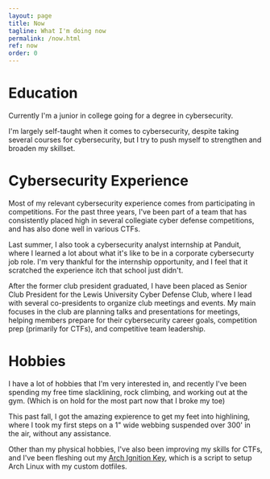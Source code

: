 ```yaml
---
layout: page
title: Now
tagline: What I'm doing now
permalink: /now.html
ref: now
order: 0
---
```


# Education
Currently I'm a junior in college going for a degree in cybersecurity.

I'm largely self-taught when it comes to cybersecurity, despite taking several courses for cybersecurity, but I try to push myself to strengthen and broaden my skillset.

# Cybersecurity Experience
Most of my relevant cybersecurity experience comes from participating in competitions. For the past three years, I've been part of a team that has consistently placed high in several collegiate cyber defense competitions, and has also done well in various CTFs.

Last summer, I also took a cybersecurity analyst internship at Panduit, where I learned a lot about what it's like to be in a corporate cybersecurty job role. I'm very thankful for the internship opportunity, and I feel that it scratched the experience itch that school just didn't.

After the former club president graduated, I have been placed as Senior Club President for the Lewis University Cyber Defense Club, where I lead with several co-presidents to organize club meetings and events. My main focuses in the club are planning talks and presentations for meetings, helping members prepare for their cybersecurity career goals, competition prep (primarily for CTFs), and competitive team leadership.

# Hobbies
I have a lot of hobbies that I'm very interested in, and recently I've been spending my free time slacklining, rock climbing, and working out at the gym. (Which is on hold for the most part now that I broke my toe)

This past fall, I got the amazing expierence to get my feet into highlining, where I took my first steps on a 1" wide webbing suspended over 300' in the air, without any assistance.

Other than my physical hobbies, I've also been improving my skills for CTFs, and I've been fleshing out my [Arch Ignition Key](https://github.com/Glitch-Gecko/arch-ignition-key), which is a script to setup Arch Linux with my custom dotfiles.